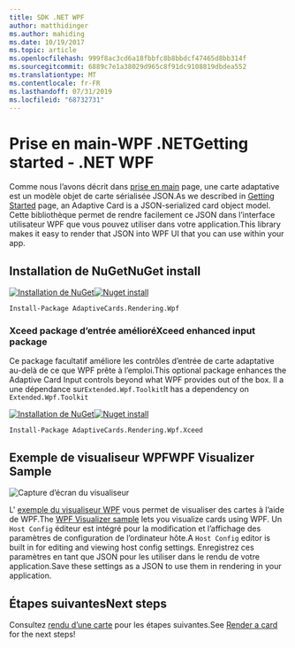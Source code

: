 ```yaml
---
title: SDK .NET WPF
author: matthidinger
ms.author: mahiding
ms.date: 10/19/2017
ms.topic: article
ms.openlocfilehash: 999f8ac3cd6a18fbbfc8b8bbdcf47465d8bb314f
ms.sourcegitcommit: 6889c7e1a38029d965c8f91dc9108819dbdea552
ms.translationtype: MT
ms.contentlocale: fr-FR
ms.lasthandoff: 07/31/2019
ms.locfileid: "68732731"
---
```

# <a name="getting-started---net-wpf"></a><span data-ttu-id="0e2de-102">Prise en main-WPF .NET</span><span class="sxs-lookup"><span data-stu-id="0e2de-102">Getting started - .NET WPF</span></span>

<span data-ttu-id="0e2de-103">Comme nous l’avons décrit dans [prise en main](../../../authoring-cards/getting-started.md) page, une carte adaptative est un modèle objet de carte sérialisée JSON.</span><span class="sxs-lookup"><span data-stu-id="0e2de-103">As we described in [Getting Started](../../../authoring-cards/getting-started.md) page, an Adaptive Card is a JSON-serialized card object model.</span></span> <span data-ttu-id="0e2de-104">Cette bibliothèque permet de rendre facilement ce JSON dans l’interface utilisateur WPF que vous pouvez utiliser dans votre application.</span><span class="sxs-lookup"><span data-stu-id="0e2de-104">This library makes it easy to render that JSON into WPF UI that you can use within your app.</span></span>

## <a name="nuget-install"></a><span data-ttu-id="0e2de-105">Installation de NuGet</span><span class="sxs-lookup"><span data-stu-id="0e2de-105">NuGet install</span></span>

<span data-ttu-id="0e2de-106">[![Installation de NuGet](https://img.shields.io/nuget/vpre/AdaptiveCards.Rendering.Wpf.svg)](https://www.nuget.org/packages/AdaptiveCards.Rendering.Wpf)</span><span class="sxs-lookup"><span data-stu-id="0e2de-106">[![Nuget install](https://img.shields.io/nuget/vpre/AdaptiveCards.Rendering.Wpf.svg)](https://www.nuget.org/packages/AdaptiveCards.Rendering.Wpf)</span></span>

```console
Install-Package AdaptiveCards.Rendering.Wpf
```

### <a name="xceed-enhanced-input-package"></a><span data-ttu-id="0e2de-107">Xceed package d’entrée amélioré</span><span class="sxs-lookup"><span data-stu-id="0e2de-107">Xceed enhanced input package</span></span>

<span data-ttu-id="0e2de-108">Ce package facultatif améliore les contrôles d’entrée de carte adaptative au-delà de ce que WPF prête à l’emploi.</span><span class="sxs-lookup"><span data-stu-id="0e2de-108">This optional package enhances the Adaptive Card Input controls beyond what WPF provides out of the box.</span></span> <span data-ttu-id="0e2de-109">Il a une dépendance sur`Extended.Wpf.Toolkit`</span><span class="sxs-lookup"><span data-stu-id="0e2de-109">It has a dependency on `Extended.Wpf.Toolkit`</span></span>

<span data-ttu-id="0e2de-110">[![Installation de NuGet](https://img.shields.io/nuget/vpre/AdaptiveCards.Rendering.Wpf.Xceed.svg)](https://www.nuget.org/packages/AdaptiveCards.Rendering.Wpf.Xceed)</span><span class="sxs-lookup"><span data-stu-id="0e2de-110">[![Nuget install](https://img.shields.io/nuget/vpre/AdaptiveCards.Rendering.Wpf.Xceed.svg)](https://www.nuget.org/packages/AdaptiveCards.Rendering.Wpf.Xceed)</span></span>

```console
Install-Package AdaptiveCards.Rendering.Wpf.Xceed
```

## <a name="wpf-visualizer-sample"></a><span data-ttu-id="0e2de-111">Exemple de visualiseur WPF</span><span class="sxs-lookup"><span data-stu-id="0e2de-111">WPF Visualizer Sample</span></span>

![Capture d’écran du visualiseur](../../../resources/media/tools/wpfvisualizer.png)

<span data-ttu-id="0e2de-113">L' [exemple du visualiseur WPF](https://github.com/Microsoft/AdaptiveCards/tree/master/source/dotnet/Samples/WPFVisualizer) vous permet de visualiser des cartes à l’aide de WPF.</span><span class="sxs-lookup"><span data-stu-id="0e2de-113">The [WPF Visualizer sample](https://github.com/Microsoft/AdaptiveCards/tree/master/source/dotnet/Samples/WPFVisualizer) lets you visualize cards using WPF.</span></span>  <span data-ttu-id="0e2de-114">Un `Host Config` éditeur est intégré pour la modification et l’affichage des paramètres de configuration de l’ordinateur hôte.</span><span class="sxs-lookup"><span data-stu-id="0e2de-114">A `Host Config` editor is built in for editing and viewing host config settings.</span></span> <span data-ttu-id="0e2de-115">Enregistrez ces paramètres en tant que JSON pour les utiliser dans le rendu de votre application.</span><span class="sxs-lookup"><span data-stu-id="0e2de-115">Save these settings as a JSON to use them in rendering in your application.</span></span>

## <a name="next-steps"></a><span data-ttu-id="0e2de-116">Étapes suivantes</span><span class="sxs-lookup"><span data-stu-id="0e2de-116">Next steps</span></span>

<span data-ttu-id="0e2de-117">Consultez [rendu d’une carte](render-a-card.md) pour les étapes suivantes.</span><span class="sxs-lookup"><span data-stu-id="0e2de-117">See [Render a card](render-a-card.md) for the next steps!</span></span>
